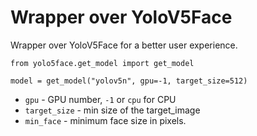 # Wrapper over YoloV5Face

Wrapper over YoloV5Face for a better user experience.

```
from yolo5face.get_model import get_model

model = get_model("yolov5n", gpu=-1, target_size=512)
```

* `gpu` - GPU number, `-1` or `cpu` for CPU
* `target_size` - min size of the target_image
* `min_face` - minimum face size in pixels.

